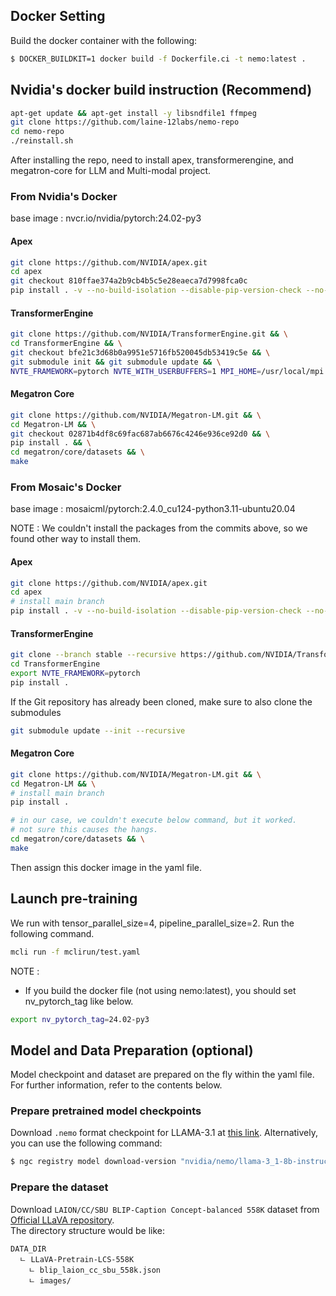 ## Docker Setting

Build the docker container with the following:

```bash
$ DOCKER_BUILDKIT=1 docker build -f Dockerfile.ci -t nemo:latest .
```

## Nvidia's docker build instruction (Recommend)

```bash
apt-get update && apt-get install -y libsndfile1 ffmpeg
git clone https://github.com/laine-12labs/nemo-repo
cd nemo-repo
./reinstall.sh
```

After installing the repo, need to install apex, transformerengine, and megatron-core for LLM and Multi-modal project.

### From Nvidia's Docker

base image : nvcr.io/nvidia/pytorch:24.02-py3

#### Apex
```bash
git clone https://github.com/NVIDIA/apex.git
cd apex
git checkout 810ffae374a2b9cb4b5c5e28eaeca7d7998fca0c
pip install . -v --no-build-isolation --disable-pip-version-check --no-cache-dir --config-settings "--build-option=--cpp_ext --cuda_ext --fast_layer_norm --distributed_adam --deprecated_fused_adam --group_norm"
```

#### TransformerEngine
```bash
git clone https://github.com/NVIDIA/TransformerEngine.git && \
cd TransformerEngine && \
git checkout bfe21c3d68b0a9951e5716fb520045db53419c5e && \
git submodule init && git submodule update && \
NVTE_FRAMEWORK=pytorch NVTE_WITH_USERBUFFERS=1 MPI_HOME=/usr/local/mpi pip install .
```

#### Megatron Core
```bash
git clone https://github.com/NVIDIA/Megatron-LM.git && \
cd Megatron-LM && \
git checkout 02871b4df8c69fac687ab6676c4246e936ce92d0 && \
pip install . && \
cd megatron/core/datasets && \
make
```

### From Mosaic's Docker

base image : mosaicml/pytorch:2.4.0_cu124-python3.11-ubuntu20.04

NOTE : We couldn't install the packages from the commits above, so we found other way to install them.

#### Apex
```bash
git clone https://github.com/NVIDIA/apex.git
cd apex
# install main branch
pip install . -v --no-build-isolation --disable-pip-version-check --no-cache-dir --config-settings "--build-option=--cpp_ext --cuda_ext --fast_layer_norm --distributed_adam --deprecated_fused_adam --group_norm"
```

#### TransformerEngine
```bash
git clone --branch stable --recursive https://github.com/NVIDIA/TransformerEngine.git
cd TransformerEngine
export NVTE_FRAMEWORK=pytorch
pip install .
```

If the Git repository has already been cloned, make sure to also clone the submodules
```bash
git submodule update --init --recursive
```

#### Megatron Core
```bash
git clone https://github.com/NVIDIA/Megatron-LM.git && \
cd Megatron-LM && \
# install main branch
pip install .

# in our case, we couldn't execute below command, but it worked.
# not sure this causes the hangs.
cd megatron/core/datasets && \
make
```

Then assign this docker image in the yaml file.

## Launch pre-training

We run with tensor_parallel_size=4, pipeline_parallel_size=2. Run the following command.

```bash
mcli run -f mclirun/test.yaml
```

NOTE :
- If you build the docker file (not using nemo:latest), you should set nv_pytorch_tag like below.
```bash
export nv_pytorch_tag=24.02-py3
```

## Model and Data Preparation (optional)

Model checkpoint and dataset are prepared on the fly within the yaml file. For further information, refer to the contents below.

### Prepare pretrained model checkpoints

Download `.nemo` format checkpoint for LLAMA-3.1 at [this link](https://catalog.ngc.nvidia.com/orgs/nvidia/teams/nemo/models/llama-3_1-8b-instruct-nemo). Alternatively, you can use the following command:<br>

```bash
$ ngc registry model download-version "nvidia/nemo/llama-3_1-8b-instruct-nemo:1.0"
```

### Prepare the dataset

Download `LAION/CC/SBU BLIP-Caption Concept-balanced 558K` dataset from [Official LLaVA repository](https://github.com/haotian-liu/LLaVA/blob/main/docs/Data.md).<br>
The directory structure would be like:<br>
```
DATA_DIR
  ㄴ LLaVA-Pretrain-LCS-558K
    ㄴ blip_laion_cc_sbu_558k.json
    ㄴ images/
```
